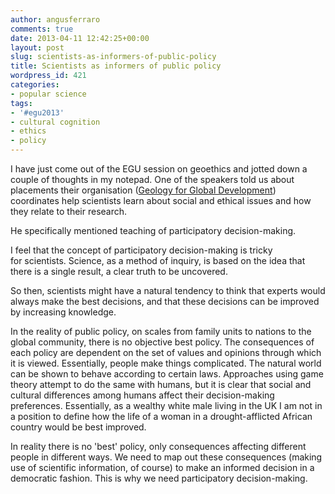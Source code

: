 ```yaml
---
author: angusferraro
comments: true
date: 2013-04-11 12:42:25+00:00
layout: post
slug: scientists-as-informers-of-public-policy
title: Scientists as informers of public policy
wordpress_id: 421
categories:
- popular science
tags:
- '#egu2013'
- cultural cognition
- ethics
- policy
---
```


I have just come out of the EGU session on geoethics and jotted down a
couple of thoughts in my notepad. One of the speakers told us about
placements their organisation
([Geology for Global Development](http://www.gfgd.org/)) coordinates
help scientists learn about social and ethical issues and how they
relate to their research.

He specifically mentioned teaching of participatory decision-making.

I feel that the concept of participatory decision-making is tricky
for scientists. Science, as a method of inquiry, is based on the idea
that there is a single result, a clear truth to be uncovered.

So then, scientists might have a natural tendency to think that
experts would always make the best decisions, and that these decisions
can be improved by increasing knowledge.

In the reality of public policy, on scales from family units to
nations to the global community, there is no objective best
policy. The consequences of each policy are dependent on the set of
values and opinions through which it is viewed. Essentially, people
make things complicated. The natural world can be shown to behave
according to certain laws. Approaches using game theory attempt to do
the same with humans, but it is clear that social and cultural
differences among humans affect their decision-making
preferences. Essentially, as a wealthy white male living in the UK I
am not in a position to define how the life of a woman in a
drought-afflicted African country would be best improved.

In reality there is no 'best' policy, only consequences affecting
different people in different ways. We need to map out these
consequences (making use of scientific information, of course) to make
an informed decision in a democratic fashion. This is why we need
participatory decision-making.
